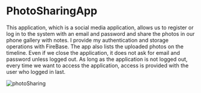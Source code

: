 # PhotoSharingApp

This application, which is a social media application, allows us to register or log in to the system with an email and password and share the photos in our phone gallery with notes.
I provide my authentication and storage operations with FireBase.
The app also lists the uploaded photos on the timeline.
Even if we close the application, it does not ask for email and password unless logged out.
As long as the application is not logged out, every time we want to access the application, access is provided with the user who logged in last.

![photoSharing](https://user-images.githubusercontent.com/93860490/156522485-6e78a066-5122-4830-808e-327ced5416fe.gif)

